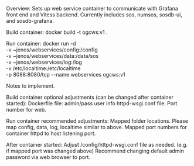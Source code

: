 Overview:
Sets up web service container to communicate with Grafana front end and Vitess backend.
Currently includes sos, numsos, sosdb-ui, and sosdb-grafana.

Build container:
docker build -t ogcws:v1 .

Run container:
docker run -d \
        -v ~jenos/webservices/config:/config \
        -v ~jenos/webservices/data:/data/sos \
        -v ~jenos/webservices/log:/log \
	-v /etc/localtime:/etc/localtime \
	-p 8088:8080/tcp --name webservices ogcws:v1


Notes to implement.

Build container optional adjustments (can be changed after container started):
Dockerfile file: admin/pass user info
httpd-wsgi.conf file: Port number for web.

Run container recommended adjustments:
Mapped folder locations. Please map config, data, log, localtime similar to above.
Mapped port numbers for container httpd to host listening port.

After container started:
Adjust  /config/httpd-wsgi.conf file as needed.  (e.g. if mapped port was changed above)
Recommend changing default admin password via web browser to port.
